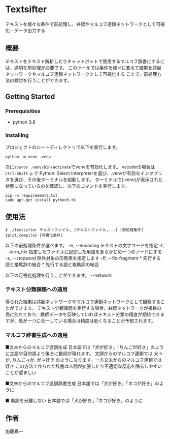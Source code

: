 # Textsifter

テキストを様々な条件で前処理し、共起やマルコフ連鎖ネットワークとして可視化・データ出力する

## 概要

テキストをテキスト解析したりチャットボットで使用するマルコフ辞書にするには、適切な前処理が必要です。
このツールでは条件を様々に変えて結果を共起ネットワークやマルコフ連鎖ネットワークとして可視化する
ことで、前処理方法の検討を行うことができます。

## Getting Started

### Prerequisities

* python 3.8

### Installing

プロジェクトのルートディレクトリで以下を実行します。
```
python -m venv .venv
```
次に`source .venv/bin/activate`でvenvを有効化します。
vscodeの場合は`Ctrl-Shift-p` で Python: Select Interpreterを選び、.venvが有効なインタプリタを選び、その後ターミナルを起動します。
ターミナルで(.venv)が表示された状態になっているのを確認し、以下のコマンドを実行します。
```
pip -m requirements.txt
sudo apt-get install python3-tk
```

## 使用法

```
$ ./textsifter テキストファイル, [テキストファイル,...] [前処理条件] {plot,compile} [可視化条件]
```
以下の前処理条件が選べます。
-e, --encoding テキストの文字コードを指定
-t, --term_file 指定したファイルに記述した用語をあらかじめ一つのノードにする
-s, --stopword 除外対象の形態素を指定します
-ff, --fix-fragment 
       * 先行する語と接尾辞の結合
       * 先行する語と格助詞の結合

以下の可視化処理を行うことができます。
--network 

### テキスト分類課題への適用
得られた結果は共起ネットワークやマルコフ連鎖ネットワークとして観察することができます。
テキスト分類課題を実行する場合、共起ネットワークが複数の島に別れており、教師データを反映していればテキスト分類の精度が期待できますが、島が一つに合一している場合は精度は低くなることが予想されます。

### マルコフ辞書生成への適用
■文末からのマルコフ連鎖生成
日本語では「犬が好き」「りんごが好き」のように主語や目的語より後ろに動詞が現れます。
文頭からのマルコフ連鎖では
犬→が, りんご→が, が→好き
のようになります。一方文末からのマルコフ連鎖では 
好き
この方法で作られた辞書は人間が拡張したり不適切な反応を除去しやすいことが望ましい

■文末からのマルコフ連鎖辞書生成
日本語では「犬が好き」「ネコが好き」のように

■ 助詞を分離しない
日本語では「犬が好き」「ネコが好き」のように

## 作者
加藤真一
